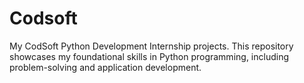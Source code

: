 # Codsoft
My CodSoft Python Development Internship projects. This repository showcases my foundational skills in Python
programming, including problem-solving and application development.
